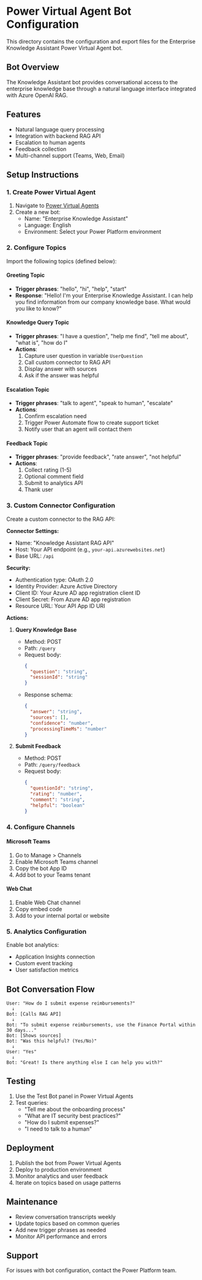 # Power Virtual Agent Bot Configuration

This directory contains the configuration and export files for the Enterprise Knowledge Assistant Power Virtual Agent bot.

## Bot Overview

The Knowledge Assistant bot provides conversational access to the enterprise knowledge base through a natural language interface integrated with Azure OpenAI RAG.

## Features

- Natural language query processing
- Integration with backend RAG API
- Escalation to human agents
- Feedback collection
- Multi-channel support (Teams, Web, Email)

## Setup Instructions

### 1. Create Power Virtual Agent

1. Navigate to [Power Virtual Agents](https://make.powerva.microsoft.com/)
2. Create a new bot:
   - Name: "Enterprise Knowledge Assistant"
   - Language: English
   - Environment: Select your Power Platform environment

### 2. Configure Topics

Import the following topics (defined below):

#### Greeting Topic
- **Trigger phrases**: "hello", "hi", "help", "start"
- **Response**: "Hello! I'm your Enterprise Knowledge Assistant. I can help you find information from our company knowledge base. What would you like to know?"

#### Knowledge Query Topic
- **Trigger phrases**: "I have a question", "help me find", "tell me about", "what is", "how do I"
- **Actions**:
  1. Capture user question in variable `UserQuestion`
  2. Call custom connector to RAG API
  3. Display answer with sources
  4. Ask if the answer was helpful

#### Escalation Topic
- **Trigger phrases**: "talk to agent", "speak to human", "escalate"
- **Actions**:
  1. Confirm escalation need
  2. Trigger Power Automate flow to create support ticket
  3. Notify user that an agent will contact them

#### Feedback Topic
- **Trigger phrases**: "provide feedback", "rate answer", "not helpful"
- **Actions**:
  1. Collect rating (1-5)
  2. Optional comment field
  3. Submit to analytics API
  4. Thank user

### 3. Custom Connector Configuration

Create a custom connector to the RAG API:

**Connector Settings:**
- Name: "Knowledge Assistant RAG API"
- Host: Your API endpoint (e.g., `your-api.azurewebsites.net`)
- Base URL: `/api`

**Security:**
- Authentication type: OAuth 2.0
- Identity Provider: Azure Active Directory
- Client ID: Your Azure AD app registration client ID
- Client Secret: From Azure AD app registration
- Resource URL: Your API App ID URI

**Actions:**

1. **Query Knowledge Base**
   - Method: POST
   - Path: `/query`
   - Request body:
     ```json
     {
       "question": "string",
       "sessionId": "string"
     }
     ```
   - Response schema:
     ```json
     {
       "answer": "string",
       "sources": [],
       "confidence": "number",
       "processingTimeMs": "number"
     }
     ```

2. **Submit Feedback**
   - Method: POST
   - Path: `/query/feedback`
   - Request body:
     ```json
     {
       "questionId": "string",
       "rating": "number",
       "comment": "string",
       "helpful": "boolean"
     }
     ```

### 4. Configure Channels

#### Microsoft Teams
1. Go to Manage > Channels
2. Enable Microsoft Teams channel
3. Copy the bot App ID
4. Add bot to your Teams tenant

#### Web Chat
1. Enable Web Chat channel
2. Copy embed code
3. Add to your internal portal or website

### 5. Analytics Configuration

Enable bot analytics:
- Application Insights connection
- Custom event tracking
- User satisfaction metrics

## Bot Conversation Flow

```
User: "How do I submit expense reimbursements?"
  ↓
Bot: [Calls RAG API]
  ↓
Bot: "To submit expense reimbursements, use the Finance Portal within 30 days..."
Bot: [Shows sources]
Bot: "Was this helpful? (Yes/No)"
  ↓
User: "Yes"
  ↓
Bot: "Great! Is there anything else I can help you with?"
```

## Testing

1. Use the Test Bot panel in Power Virtual Agents
2. Test queries:
   - "Tell me about the onboarding process"
   - "What are IT security best practices?"
   - "How do I submit expenses?"
   - "I need to talk to a human"

## Deployment

1. Publish the bot from Power Virtual Agents
2. Deploy to production environment
3. Monitor analytics and user feedback
4. Iterate on topics based on usage patterns

## Maintenance

- Review conversation transcripts weekly
- Update topics based on common queries
- Add new trigger phrases as needed
- Monitor API performance and errors

## Support

For issues with bot configuration, contact the Power Platform team.

